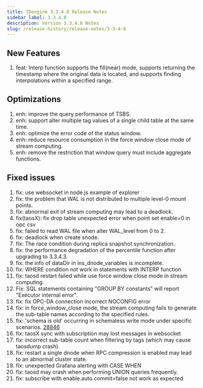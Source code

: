 ```yaml
---
title: TDengine 3.3.4.8 Release Notes
sidebar_label: 3.3.4.8
description: Version 3.3.4.8 Notes
slug: /release-history/release-notes/3-3-4-8
---
```


## New Features

1. feat: Interp function supports the fill(near) mode, supports returning the timestamp where the original data is located, and supports finding interpolations within a specified range.

## Optimizations

1. enh: improve the query performance of TSBS.
2. enh: support alter multiple tag values of a single child table at the same time.
3. enh: optimize the error code of the status window.
4. enh: reduce resource consumption in the force window close mode of stream computing.
5. enh: remove the restriction that window query must include aggregate functions.

## Fixed issues

1. fix: use websocket in node.js example of explorer
2. fix: the problem that WAL is not distributed to multiple level-0 mount points.
3. fix: abnormal exit of stream computing may lead to a deadlock.
4. fix(taosX): fix drop table unexpected error when point set enable=0 in opc csv
5. fix: failed to read WAL file when alter WAL_level from 0 to 2.
6. fix: deadlock when create snode.
7. fix: The race condition during replica snapshot synchronization.
8. fix: the performance degradation of the percentile function after upgrading to 3.3.4.3.
9. fix: the info of dataDir in ins_dnode_variables is incomplete.
10. fix: WHERE condition not work in statements with INTERP function
11. fix: taosd restart failed while use force window close mode in stream computing.
12. Fix: SQL statements containing "GROUP BY constants" will report "Executor internal error".
13. fix: fix OPC-DA connection incorrect NOCONFIG error
14. fix: in force_window_close mode, the stream computing fails to generate the sub-table names according to the specified rules.
15. fix: 'schema is old' occurring in schemaless write mode under specific scenarios. [28846](https://github.com/taosdata/TDengine/issues/28846)
16. fix: taosX sync with subscription may lost messages in websocket
17. fix: incorrect sub-table count when filtering by tags (which may cause taosdump crash).
18. fix: restart a single dnode when RPC compression is enabled may lead to an abnormal cluster state.
19. fix: unexpected Grafana alerting with CASE WHEN
20. fix: taosd may crash when performing UNION queries frequently.
21. fix: subscribe with enable.auto.commit=false not work as expected
